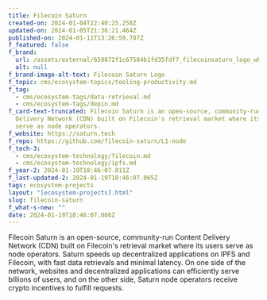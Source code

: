 ```yaml
---
title: Filecoin Saturn
created-on: 2024-01-04T22:40:25.258Z
updated-on: 2024-01-05T21:36:21.464Z
published-on: 2024-01-11T13:26:59.787Z
f_featured: false
f_brand:
  url: /assets/external/659872f1c67584b1fd35fdf7_filecoinsaturn_logo_white.png
  alt: null
f_brand-image-alt-text: Filecoin Saturn Logo
f_topic: cms/ecosystem-topics/tooling-productivity.md
f_tag:
  - cms/ecosystem-tags/data-retrieval.md
  - cms/ecosystem-tags/depin.md
f_card-text-truncated: Filecoin Saturn is an open-source, community-run Content
  Delivery Network (CDN) built on Filecoin's retrieval market where its users
  serve as node operators.
f_website: https://saturn.tech
f_repo: https://github.com/filecoin-saturn/L1-node
f_tech-3:
  - cms/ecosystem-technology/filecoin.md
  - cms/ecosystem-technology/ipfs.md
f_year-2: 2024-01-19T18:46:07.011Z
f_last-updated-2: 2024-01-19T18:46:07.065Z
tags: ecosystem-projects
layout: "[ecosystem-projects].html"
slug: filecoin-saturn
f_what-s-new: ""
date: 2024-01-19T18:46:07.086Z
---
```


Filecoin Saturn is an open-source, community-run Content Delivery Network (CDN) built on Filecoin's retrieval market where its users serve as node operators. Saturn speeds up decentralized applications on IPFS and Filecoin, with fast data retrievals and minimal latency. On one side of the network, websites and decentralized applications can efficiently serve billions of users, and on the other side, Saturn node operators receive crypto incentives to fulfill requests.
